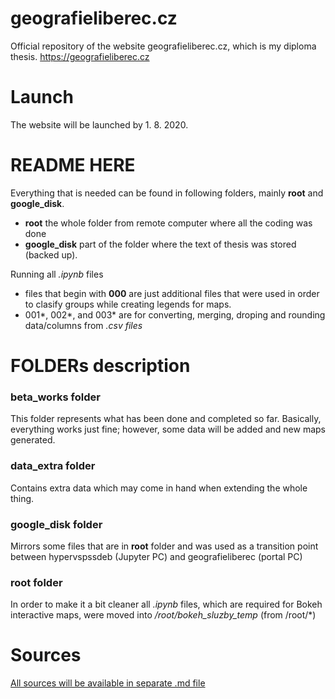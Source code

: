 # geografieliberec.cz
Official repository of the website geografieliberec.cz, which is my diploma thesis.
https://geografieliberec.cz

# Launch
The website will be launched by 1. 8. 2020.

# README HERE
Everything that is needed can be found in following folders, mainly **root** and **google_disk**.
- **root** the whole folder from remote computer where all the coding was done
- **google_disk** part of the folder where the text of thesis was stored (backed up).

Running all *.ipynb* files
- files that begin with **000** are just additional files that were used in order to clasify groups while creating legends for maps.
- 001*, 002*, and 003* are for converting, merging, droping and rounding data/columns from *.csv files*

# FOLDERs description

### beta_works folder
This folder represents what has been done and completed so far.
Basically, everything works just fine; however, some data will be added and new maps generated.

### data_extra folder
Contains extra data which may come in hand when extending the whole thing.

### google_disk folder
Mirrors some files that are in **root** folder and was used as a transition point between hypervspssdeb (Jupyter PC) and geografieliberec (portal PC)

### root folder
In order to make it a bit cleaner all *.ipynb* files, which are required for Bokeh interactive maps, were moved into */root/bokeh_sluzby_temp* (from /root/*)

# Sources
[All sources will be available in separate .md file](https://github.com/Stepulin/geografieliberec.cz/blob/master/sources.md)

